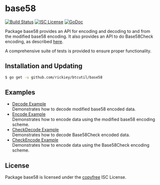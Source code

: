 base58
==========

[![Build Status](http://img.shields.io/travis/btcsuite/btcutil.svg)](https://travis-ci.org/btcsuite/btcutil)
[![ISC License](http://img.shields.io/badge/license-ISC-blue.svg)](http://copyfree.org)
[![GoDoc](https://img.shields.io/badge/godoc-reference-blue.svg)](http://godoc.org/github.com/rickiey/btcutil/base58)

Package base58 provides an API for encoding and decoding to and from the
modified base58 encoding.  It also provides an API to do Base58Check encoding,
as described [here](https://en.bitcoin.it/wiki/Base58Check_encoding).

A comprehensive suite of tests is provided to ensure proper functionality.

## Installation and Updating

```bash
$ go get -u github.com/rickiey/btcutil/base58
```

## Examples

* [Decode Example](http://godoc.org/github.com/rickiey/btcutil/base58#example-Decode)  
  Demonstrates how to decode modified base58 encoded data.
* [Encode Example](http://godoc.org/github.com/rickiey/btcutil/base58#example-Encode)  
  Demonstrates how to encode data using the modified base58 encoding scheme.
* [CheckDecode Example](http://godoc.org/github.com/rickiey/btcutil/base58#example-CheckDecode)  
  Demonstrates how to decode Base58Check encoded data.
* [CheckEncode Example](http://godoc.org/github.com/rickiey/btcutil/base58#example-CheckEncode)  
  Demonstrates how to encode data using the Base58Check encoding scheme.

## License

Package base58 is licensed under the [copyfree](http://copyfree.org) ISC
License.
